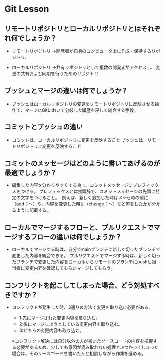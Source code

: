 # Git Lesson


## リモートリポジトリとローカルリポジトリとはそれぞれ何でしょうか？
- リモートリポジトリ
→開発者が自身のコンピュータ上に作成・保持するリポジトリ.

- ローカルリポジトリ
→共有リポジトリとして複数の開発者がアクセスし、変更の共有および同期を行うためのリポジトリ


## プッシュとマージの違いは何でしょうか？
- プッシュはローカルリポジトリの変更をリモートリポジトリに反映させる操作で、マージはGitにおいて分岐した履歴を戻して統合する手段。


## コミットとプッシュの違い
- コミットは、ローカルリポジトリに変更を反映すること
プッシュは、リモートリポジトリに変更を反映すること


## コミットのメッセージはどのように書いてあげるのが最適でしょうか？
- 編集した内容を分かりやすくする為に、コミットメッセージにプレフィックスをつける。
プレフィックスとは接頭辞で、コミットメッセージの先頭に特定の文字をつけること。　例えば、新しく追加した時はメッセ時の前に（add：〜）や、内容を変更した時は（chenge：〜）など何をしたかが分かるように記載する。


## ローカルでマージするフローと、プルリクエストでマージするフローの違いは何でしょうか？
- ローカルでマージする時は、自分でmainブランチに新しく切ったブランチで変更した内容を統合できる。
プルリクエストでマージする時は、新しく切ったブランチで変更した内容をローカルからリモートのブランチにpushし担当者に変更内容を確認してもらいマージしてもらう。


## コンフリクトを起こしてしまった場合、どう対処すべきですか？
- コンフリクトが発生した時、3通りの方法で変更を取り込む必要がある。

  - 1:先にマージされた変更内容を取り込む。
  - 2:後にマージしようとしている変更内容を取り込む。
  - 3:どちらの変更内容も取り込む。

  ※コンフリクト解決には自分以外の人が書いたソースコードの内容を把握する必要があるため、少しでも意図が読み取れない処理とぶつかってしまった場合は、そのソースコードを書いた人と相談しながら作業を進める。